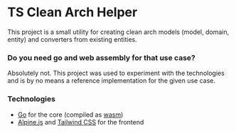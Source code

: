 # TS Clean Arch Helper
This project is a small utility for creating clean arch models (model, domain, entity) and converters from
existing entities.

### Do you need go and web assembly for that use case?
Absolutely not. This project was used to experiment with the technologies and
is by no means a reference implementation for the given use case.

### Technologies
* [Go](https://go.dev/) for the core (compiled as [wasm](https://webassembly.org/))
* [Alpine.js](https://alpinejs.dev/) and [Tailwind CSS](https://tailwindcss.com/) for the frontend